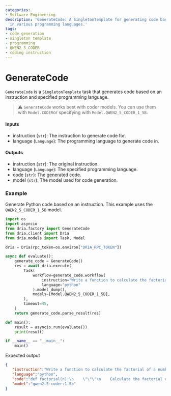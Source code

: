 ```yaml
---
categories:
- Software Engineering
description: 'GenerateCode: A SingletonTemplate for generating code based on instructions
  in various programming languages.'
tags:
- code generation
- singleton template
- programming
- QWEN2_5_CODER
- coding instruction
---
```


# GenerateCode

`GenerateCode` is a `SingletonTemplate` task that generates code based on an instruction and specified programming language.

> ⚠️ `GenerateCode` works best with coder models. You can use them with `Model.CODER`or specifying with `Model.QWEN2_5_CODER_1_5B`.

#### Inputs
- instruction (`str`): The instruction to generate code for.
- language (`Language`): The programming language to generate code in.

#### Outputs
- instruction (`str`): The original instruction.
- language (`Language`): The specified programming language.
- code (`str`): The generated code.
- model (`str`): The model used for code generation.

### Example

Generate Python code based on an instruction. This example uses the `QWEN2_5_CODER_1_5B` model.

```python
import os
import asyncio
from dria.factory import GenerateCode
from dria.client import Dria
from dria.models import Task, Model

dria = Dria(rpc_token=os.environ["DRIA_RPC_TOKEN"])

async def evaluate():
    generate_code = GenerateCode()
    res = await dria.execute(
        Task(
            workflow=generate_code.workflow(
                instruction="Write a function to calculate the factorial of a number",
                language="python"
            ).model_dump(),
            models=[Model.QWEN2_5_CODER_1_5B],
        ),
        timeout=45,
    )
    return generate_code.parse_result(res)

def main():
    result = asyncio.run(evaluate())
    print(result)

if __name__ == "__main__":
    main()
```

Expected output

```json
{
   "instruction":"Write a function to calculate the factorial of a number",
   "language":"python",
   "code":"def factorial(n):\n    \"\"\"\n    Calculate the factorial of a non-negative integer n.\n    \n    Args:\n    n (int): A non-negative integer whose factorial is to be calculated.\n    \n    Returns:\n    int: The factorial of the input number.\n    \n    Raises:\n    ValueError: If n is negative.\n    \"\"\"\n    # Check if the input is a non-negative integer\n    if not isinstance(n, int) or n < 0:\n        raise ValueError(\"Input must be a non-negative integer.\")\n    \n    # Initialize the result to 1 (since 0! = 1)\n    result = 1\n    \n    # Calculate the factorial using a loop\n    for i in range(1, n + 1):\n        result *= i\n    \n    return result\n\n# Example usage:\ntry:\n    print(factorial(5))  # Output: 120\nexcept ValueError as e:\n    print(e)",
   "model":"qwen2.5-coder:1.5b"
}
```